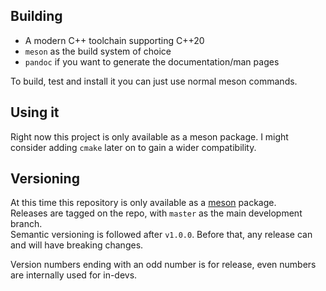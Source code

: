 ## Building

- A modern C++ toolchain supporting C++20
- `meson` as the build system of choice
- `pandoc` if you want to generate the documentation/man pages

To build, test and install it you can just use normal meson commands.

## Using it

Right now this project is only available as a meson package. I might consider adding `cmake` later on to gain a wider compatibility.

## Versioning

At this time this repository is only available as a [meson](https://mesonbuild.com/) package.  
Releases are tagged on the repo, with `master` as the main development branch.  
Semantic versioning is followed after `v1.0.0`. Before that, any release can and will have breaking changes.  

Version numbers ending with an odd number is for release, even numbers are internally used for in-devs.  
